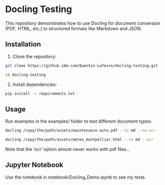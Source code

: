 # Docling Testing

This repository demonstrates how to use Docling for document conversion (PDF, HTML, etc.) to structured formats like Markdown and JSON.

## Installation

1. Clone the repository:

```bash
git clone https://github.ibm.com/Quentin-Lefevre/docling-testing.git

cd docling-testing
```

2. Install dependencies:

```bash
pip install -r requirements.txt
```

## Usage

Run examples in the examples/ folder to test different document types:

```bash
docling /copy/the/path/assets/maintenance-auto.pdf --to md --no-ocr

docling /copy/the/path/assets/meteo_montpellier.html --to md --ocr
```

Note that the ‘ocr’ option almost never works with pdf files...

## Jupyter Notebook

Use the notebook in notebook/Docling_Demo.ipynb to see my tests.